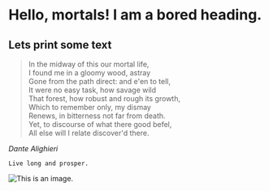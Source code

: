 # Hello, mortals! I am a bored heading.

## Lets print some text

>In the midway of this our mortal life,   
>I found me in a gloomy wood, astray   
>Gone from the path direct: and e'en to tell,   
>It were no easy task, how savage wild   
>That forest, how robust and rough its growth,   
>Which to remember only, my dismay   
>Renews, in bitterness not far from death.   
>Yet, to discourse of what there good befel,   
>All else will I relate discover'd there.

*Dante Alighieri*

```
Live long and prosper.
```


![This is an image.](https://res.cloudinary.com/colmsk/image/upload/v1549405485/git_commit.jpg)
